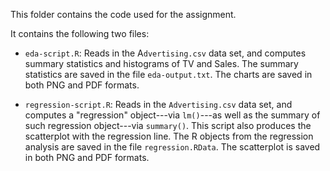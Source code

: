 This folder contains the code used for the assignment.


It contains the following two files:

* `eda-script.R`: Reads in the A`dvertising.csv` data set, and computes summary statistics and histograms of TV and Sales. The summary statistics are saved in the file `eda-output.txt`. The charts are saved in both PNG and PDF formats.

* `regression-script.R`: Reads in the `Advertising.csv` data set, and computes a "regression" object---via `lm()`---as well as the summary of such regression object---via `summary()`. This script also produces the scatterplot with the regression line. The R objects from the regression analysis are saved in the file `regression.RData`. The scatterplot is saved in both PNG and PDF formats.